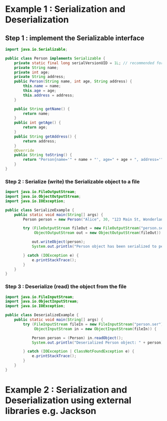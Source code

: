 # Example 1 : Serialization and Deserialization

## Step 1 : implement the Serializable interface
```java
import java.io.Serializable;

public class Person implements Serializable {
    private static final long serialVersionUID = 1L; // recommended for Serializable classes
    private String name;
    private int age;
    private String address;
    public Person(String name, int age, String address) {
        this.name = name;
        this.age = age;
        this.address = address;
    }

    public String getName() {
        return name;
    }
    public int getAge() {
        return age;
    }
    public String getAddress() {
        return address;
    }
    @Override
    public String toString() {
        return "Person{name='" + name + "', age=" + age + ", address='" + address + "'}";
    }
}
```

### Step 2 : Serialize (write) the Serializable object to a file
```java
import java.io.FileOutputStream;
import java.io.ObjectOutputStream;
import java.io.IOException;

public class SerializeExample {
    public static void main(String[] args) {
        Person person = new Person("Alice", 30, "123 Main St, Wonderland");

        try (FileOutputStream fileOut = new FileOutputStream("person.ser");
             ObjectOutputStream out = new ObjectOutputStream(fileOut)) {

            out.writeObject(person);
            System.out.println("Person object has been serialized to person.ser");

        } catch (IOException e) {
            e.printStackTrace();
        }
    }
}
```
### Step 3 : Deserialize (read) the object from the file 
```java
import java.io.FileInputStream;
import java.io.ObjectInputStream;
import java.io.IOException;

public class DeserializeExample {
    public static void main(String[] args) {
        try (FileInputStream fileIn = new FileInputStream("person.ser");
             ObjectInputStream in = new ObjectInputStream(fileIn)) {

            Person person = (Person) in.readObject();
            System.out.println("Deserialized Person object: " + person);

        } catch (IOException | ClassNotFoundException e) {
            e.printStackTrace();
        }
    }
}
```


# Example 2 : Serialization and Deserialization using external libraries e.g. Jackson
